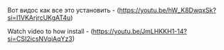 Вот видос как все это установить - (https://youtu.be/hW_K8DwqxSk?si=I1VKArjrcUKgAT4u)

Watch video to how install - (https://youtu.be/JmLHKKH1-14?si=CSI2icsNVqiAqYz3)
